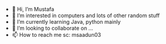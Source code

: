 - 👋 Hi, I’m Mustafa
- 👀 I’m interested in computers and lots of other random stuff
- 🌱 I’m currently learning Java, python mainly
- 💞️ I’m looking to collaborate on ...
- 📫 How to reach me sc: msaadun03

<!---
Gamestary/Gamestary is a ✨ special ✨ repository because its `README.md` (this file) appears on your GitHub profile.
You can click the Preview link to take a look at your changes.
--->
